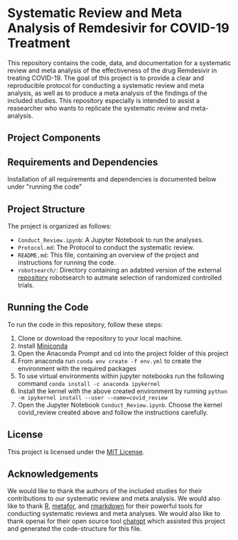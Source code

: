 # Systematic Review and Meta Analysis of Remdesivir for COVID-19 Treatment

This repository contains the code, data, and documentation for a systematic review and meta analysis of the effectiveness of the drug Remdesivir in treating COVID-19. The goal of this project is to provide a clear and reproducible protocol for conducting a systematic review and meta analysis, as well as to produce a meta analysis of the findings of the included studies. This repository especially is intended to assist a reasearcher who wants to replicate the systematic review and meta-analysis.

## Project Components



## Requirements and Dependencies

Installation of all requirements and dependencies is documented below under "running the code"


## Project Structure

The project is organized as follows:

- `Conduct_Review.ipynb`: A Jupyter Notebook to run the analyses.
- `Protocol.md`: The Protocol to conduct the systematic review.
- `README.md`: This file, containing an overview of the project and instructions for running the code.
- `robotsearch/`: Directory containing an adabted version of the external [repository](https://github.com/tarensanders/robotsearch) robotsearch to autmate selection of randomized controlled trials.


## Running the Code

To run the code in this repository, follow these steps:
1. Clone or download the repository to your local machine.
2. Install [Miniconda](https://docs.conda.io/en/latest/miniconda.html)
3. Open the Anaconda Prompt and cd into the project folder of this project
4. From anaconda run `conda env create -f env.yml` to create the environment with the required packages
5. To use virtual environments within jupyter notebooks run the following command `conda install -c anaconda ipykernel`
6. Install the kernel with the above created environment by running `python -m ipykernel install --user --name=covid_review`
7. Open the Jupyter Notebook `Conduct_Review.ipynb`. Choose the kernel covid_review created above and follow the instructions carefully.

## License

This project is licensed under the [MIT License](LICENSE).

## Acknowledgements

We would like to thank the authors of the included studies for their contributions to our systematic review and meta analysis. We would also like to thank [R](https://www.r-project.org/), [metafor](https://cran.r-project.org/package=metafor), and [rmarkdown](https://rmarkdown.rstudio.com/) for their powerful tools for conducting systematic reviews and meta analyses. We would also like to thank openai for their open source tool [chatgpt](https://chat.openai.com/chat) which assisted this project and generated the code-structure for this file.

